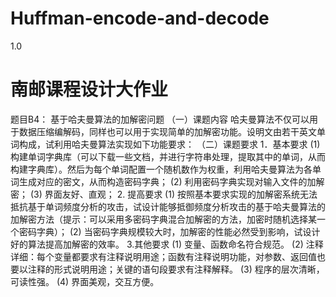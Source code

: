 # Huffman-encode-and-decode
1.0
# 南邮课程设计大作业
题目B4： 基于哈夫曼算法的加解密问题
   （一）课题内容
哈夫曼算法不仅可以用于数据压缩编解码，同样也可以用于实现简单的加解密功能。设明文由若干英文单词构成，试利用哈夫曼算法实现如下功能要求：
（二）课题要求
1．基本要求
(1) 构建单词字典库（可以下载一些文档，并进行字符串处理，提取其中的单词，从而构建字典库）。然后为每个单词配置一个随机数作为权重，利用哈夫曼算法为各单词生成对应的密文，从而构造密码字典； 
(2) 利用密码字典实现对输入文件的加解密； 
(3) 界面友好、直观；
2. 提高要求
(1) 按照基本要求实现的加解密系统无法抵抗基于单词频度分析的攻击，试设计能够抵御频度分析攻击的基于哈夫曼算法的加解密方法（提示：可以采用多密码字典混合加解密的方法，加密时随机选择某一个密码字典）；
(2) 当密码字典规模较大时，加解密的性能必然受到影响，试设计好的算法提高加解密的效率。
3.其他要求
(1) 变量、函数命名符合规范。
(2) 注释详细：每个变量都要求有注释说明用途；函数有注释说明功能，对参数、返回值也要以注释的形式说明用途；关键的语句段要求有注释解释。
(3) 程序的层次清晰，可读性强。
(4) 界面美观，交互方便。
